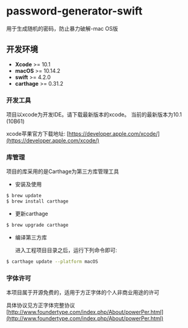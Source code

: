 # password-generator-swift

用于生成随机的密码，防止暴力破解-mac OS版

## 开发环境

- **Xcode** >= 10.1
- **macOS** >= 10.14.2
- **swift** >= 4.2.0
- **carthage** >= 0.31.2

### 开发工具

项目以xcode为开发IDE。请下载最新版本的xcode。
当前的最新版本为10.1 (10B61)

xcode苹果官方下载地址: [https://developer.apple.com/xcode/](https://developer.apple.com/xcode/)

### 库管理

项目的库采用的是Carthage为第三方库管理工具

- 安装及使用
```bash
$ brew update
$ brew install carthage
```

- 更新carthage
```bash
$ brew upgrade carthage
```

- 编译第三方库

  进入工程项目目录之后，运行下列命令即可:
```bash
$ carthage update --platform macOS
```

### 字体许可

本项目属于开源免费的，适用于方正字体的个人非商业用途的许可

具体协议见方正字体完整协议[http://www.foundertype.com/index.php/About/powerPer.html](http://www.foundertype.com/index.php/About/powerPer.html)
